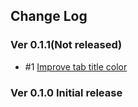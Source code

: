 ## Change Log

### Ver 0.1.1(Not released)

  * #1 [Improve tab title color](https://github.com/georgeOsdDev/react-draggable-tab/issues/1)

### Ver 0.1.0 Initial release
